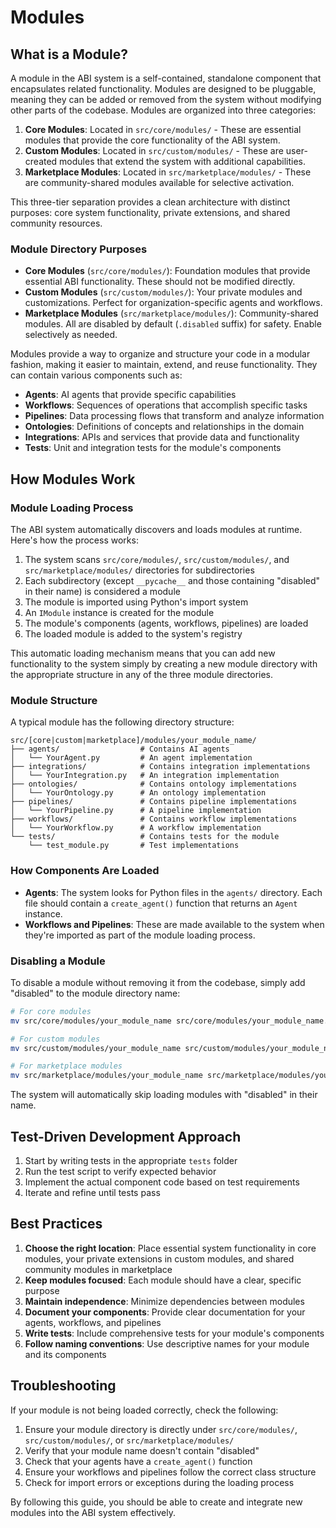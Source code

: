 # Modules

## What is a Module?

A module in the ABI system is a self-contained, standalone component that encapsulates related functionality. Modules are designed to be pluggable, meaning they can be added or removed from the system without modifying other parts of the codebase. Modules are organized into three categories:

1. **Core Modules**: Located in `src/core/modules/` - These are essential modules that provide the core functionality of the ABI system.
2. **Custom Modules**: Located in `src/custom/modules/` - These are user-created modules that extend the system with additional capabilities.
3. **Marketplace Modules**: Located in `src/marketplace/modules/` - These are community-shared modules available for selective activation.

This three-tier separation provides a clean architecture with distinct purposes: core system functionality, private extensions, and shared community resources.

### Module Directory Purposes

- **Core Modules** (`src/core/modules/`): Foundation modules that provide essential ABI functionality. These should not be modified directly.
- **Custom Modules** (`src/custom/modules/`): Your private modules and customizations. Perfect for organization-specific agents and workflows.
- **Marketplace Modules** (`src/marketplace/modules/`): Community-shared modules. All are disabled by default (`.disabled` suffix) for safety. Enable selectively as needed.

Modules provide a way to organize and structure your code in a modular fashion, making it easier to maintain, extend, and reuse functionality. They can contain various components such as:

- **Agents**: AI agents that provide specific capabilities
- **Workflows**: Sequences of operations that accomplish specific tasks
- **Pipelines**: Data processing flows that transform and analyze information
- **Ontologies**: Definitions of concepts and relationships in the domain
- **Integrations**: APIs and services that provide data and functionality
- **Tests**: Unit and integration tests for the module's components

## How Modules Work

### Module Loading Process

The ABI system automatically discovers and loads modules at runtime. Here's how the process works:

1. The system scans `src/core/modules/`, `src/custom/modules/`, and `src/marketplace/modules/` directories for subdirectories
2. Each subdirectory (except `__pycache__` and those containing "disabled" in their name) is considered a module
3. The module is imported using Python's import system
4. An `IModule` instance is created for the module
5. The module's components (agents, workflows, pipelines) are loaded
6. The loaded module is added to the system's registry

This automatic loading mechanism means that you can add new functionality to the system simply by creating a new module directory with the appropriate structure in any of the three module directories.

### Module Structure

A typical module has the following directory structure:

```
src/[core|custom|marketplace]/modules/your_module_name/
├── agents/                  # Contains AI agents
│   └── YourAgent.py         # An agent implementation
├── integrations/            # Contains integration implementations
│   └── YourIntegration.py   # An integration implementation
├── ontologies/              # Contains ontology implementations
│   └── YourOntology.py      # An ontology implementation
├── pipelines/               # Contains pipeline implementations
│   └── YourPipeline.py      # A pipeline implementation
├── workflows/               # Contains workflow implementations
│   └── YourWorkflow.py      # A workflow implementation
└── tests/                   # Contains tests for the module
    └── test_module.py       # Test implementations
```

### How Components Are Loaded

- **Agents**: The system looks for Python files in the `agents/` directory. Each file should contain a `create_agent()` function that returns an `Agent` instance.
- **Workflows and Pipelines**: These are made available to the system when they're imported as part of the module loading process.

### Disabling a Module

To disable a module without removing it from the codebase, simply add "disabled" to the module directory name:

```bash
# For core modules
mv src/core/modules/your_module_name src/core/modules/your_module_name.disabled

# For custom modules
mv src/custom/modules/your_module_name src/custom/modules/your_module_name.disabled

# For marketplace modules
mv src/marketplace/modules/your_module_name src/marketplace/modules/your_module_name.disabled
```

The system will automatically skip loading modules with "disabled" in their name.

## Test-Driven Development Approach
1. Start by writing tests in the appropriate `tests` folder
2. Run the test script to verify expected behavior
3. Implement the actual component code based on test requirements
4. Iterate and refine until tests pass

## Best Practices

1. **Choose the right location**: Place essential system functionality in core modules, your private extensions in custom modules, and shared community modules in marketplace
2. **Keep modules focused**: Each module should have a clear, specific purpose
3. **Maintain independence**: Minimize dependencies between modules
4. **Document your components**: Provide clear documentation for your agents, workflows, and pipelines
5. **Write tests**: Include comprehensive tests for your module's components
6. **Follow naming conventions**: Use descriptive names for your module and its components

## Troubleshooting

If your module is not being loaded correctly, check the following:

1. Ensure your module directory is directly under `src/core/modules/`, `src/custom/modules/`, or `src/marketplace/modules/`
2. Verify that your module name doesn't contain "disabled"
3. Check that your agents have a `create_agent()` function
4. Ensure your workflows and pipelines follow the correct class structure
5. Check for import errors or exceptions during the loading process

By following this guide, you should be able to create and integrate new modules into the ABI system effectively.

